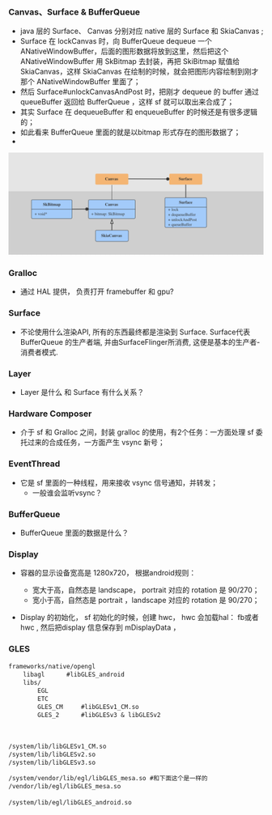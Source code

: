 ### Canvas、Surface & BufferQueue


* java 层的 Surface、 Canvas 分别对应 native 层的 Surface 和 SkiaCanvas ;
* Surface 在 lockCanvas 时，向 BufferQueue dequeue 一个 ANativeWindowBuffer，后面的图形数据将放到这里，然后把这个 ANativeWindowBuffer 用 SkBitmap 去封装，再把 SkiBitmap 赋值给 SkiaCanvas，这样 SkiaCanvas 在绘制的时候，就会把图形内容绘制到刚才那个 ANativeWindowBuffer 里面了；
* 然后 Surface#unlockCanvasAndPost 时，把刚才 dequeue 的 buffer 通过 queueBuffer 返回给 BufferQueue ，这样 sf 就可以取出来合成了；
* 其实 Surface 在 dequeueBuffer 和 enqueueBuffer 的时候还是有很多逻辑的；
* 如此看来 BufferQueue 里面的就是以bitmap 形式存在的图形数据了；
* 

![](./canvas-surface.png)


### Gralloc
 
* 通过 HAL 提供， 负责打开 framebuffer 和 gpu?


### Surface

* 不论使用什么渲染API, 所有的东西最终都是渲染到 Surface. Surface代表 BufferQueue 的生产者端, 并由SurfaceFlinger所消费, 这便是基本的生产者-消费者模式.

### Layer

* Layer 是什么 和 Surface 有什么关系？

### Hardware Composer

* 介于 sf 和 Gralloc 之间，封装 gralloc 的使用，有2个任务：一方面处理 sf 委托过来的合成任务，一方面产生 vsync 新号；


### EventThread 

* 它是 sf 里面的一种线程，用来接收 vsync 信号通知，并转发；
	* 一般谁会监听vsync？


### BufferQueue

* BufferQueue 里面的数据是什么？

### Display

* 容器的显示设备宽高是 1280x720， 根据android规则：
	* 宽大于高，自然态是 landscape， portrait 对应的 rotation 是 90/270；
	* 宽小于高，自然态是 portrait ，landscape 对应的 rotation 是 90/270；
	
* Display 的初始化，  sf 初始化的时候，创建 hwc， hwc 会加载hal： fb或者 hwc , 然后把display 信息保存到 mDisplayData ， 


### GLES

```
frameworks/native/opengl
	libagl		#libGLES_android
	libs/
		EGL
		ETC
		GLES_CM		#libGLESv1_CM.so
		GLES_2		#libGLESv3 & libGLESv2
		
	
```

```
/system/lib/libGLESv1_CM.so
/system/lib/libGLESv2.so
/system/lib/libGLESv3.so
```

```
/system/vendor/lib/egl/libGLES_mesa.so #和下面这个是一样的
/vendor/lib/egl/libGLES_mesa.so 

/system/lib/egl/libGLES_android.so
```






